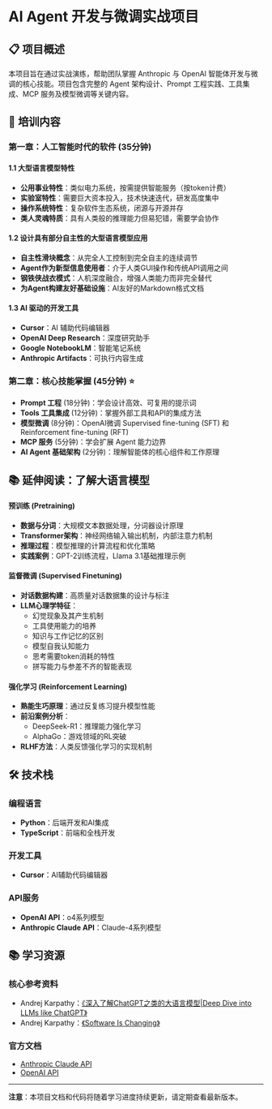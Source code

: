# AI Agent 开发与微调实战项目

## 📋 项目概述

本项目旨在通过实战演练，帮助团队掌握 Anthropic 与 OpenAI 智能体开发与微调的核心技能。项目包含完整的 Agent 架构设计、Prompt 工程实践、工具集成、MCP 服务及模型微调等关键内容。

## 📖 培训内容

### 第一章：人工智能时代的软件 (35分钟)

#### 1.1 大型语言模型特性
- **公用事业特性**：类似电力系统，按需提供智能服务（按token计费）
- **实验室特性**：需要巨大资本投入，技术快速迭代，研发高度集中
- **操作系统特性**：复杂软件生态系统，闭源与开源并存
- **类人灵魂特质**：具有人类般的推理能力但易犯错，需要学会协作

#### 1.2 设计具有部分自主性的大型语言模型应用
- **自主性滑块概念**：从完全人工控制到完全自主的连续调节
- **Agent作为新型信息使用者**：介于人类GUI操作和传统API调用之间
- **钢铁侠战衣模式**：人机深度融合，增强人类能力而非完全替代
- **为Agent构建友好基础设施**：AI友好的Markdown格式文档

#### 1.3 AI 驱动的开发工具
- **Cursor**：AI 辅助代码编辑器
- **OpenAI Deep Research**：深度研究助手
- **Google NotebookLM**：智能笔记系统
- **Anthropic Artifacts**：可执行内容生成


### 第二章：核心技能掌握 (45分钟) ⭐

- **Prompt 工程** (18分钟)：学会设计高效、可复用的提示词
- **Tools 工具集成** (12分钟)：掌握外部工具和API的集成方法
- **模型微调** (8分钟)：OpenAI微调 Supervised fine-tuning (SFT) 和  Reinforcement fine-tuning (RFT)
- **MCP 服务** (5分钟)：学会扩展 Agent 能力边界
- **AI Agent 基础架构** (2分钟)：理解智能体的核心组件和工作原理

## 📚 延伸阅读：了解大语言模型

#### 预训练 (Pretraining)
- **数据与分词**：大规模文本数据处理，分词器设计原理
- **Transformer架构**：神经网络输入输出机制，内部注意力机制
- **推理过程**：模型推理的计算流程和优化策略
- **实践案例**：GPT-2训练流程，Llama 3.1基础推理示例

#### 监督微调 (Supervised Finetuning)
- **对话数据构建**：高质量对话数据集的设计与标注
- **LLM心理学特征**：
  - 幻觉现象及其产生机制
  - 工具使用能力的培养
  - 知识与工作记忆的区别
  - 模型自我认知能力
  - 思考需要token消耗的特性
  - 拼写能力与参差不齐的智能表现

#### 强化学习 (Reinforcement Learning)
- **熟能生巧原理**：通过反复练习提升模型性能
- **前沿案例分析**：
  - DeepSeek-R1：推理能力强化学习
  - AlphaGo：游戏领域的RL突破
- **RLHF方法**：人类反馈强化学习的实现机制

## 🛠️ 技术栈

### 编程语言
- **Python**：后端开发和AI集成
- **TypeScript**：前端和全栈开发

### 开发工具
- **Cursor**：AI辅助代码编辑器

### API服务
- **OpenAI API**：o4系列模型
- **Anthropic Claude API**：Claude-4系列模型

## 📚 学习资源

### 核心参考资料
- Andrej Karpathy：[《深入了解ChatGPT之类的大语言模型|Deep Dive into LLMs like ChatGPT》](https://www.youtube.com/watch?v=zjkBMFhNj_g)
- Andrej Karpathy：[《Software Is Changing》](https://www.ycombinator.com/library/MW-andrej-karpathy-software-is-changing-again)

### 官方文档
- [Anthropic Claude API](https://docs.anthropic.com/)
- [OpenAI API](https://platform.openai.com/docs)

---

**注意**：本项目文档和代码将随着学习进度持续更新，请定期查看最新版本。